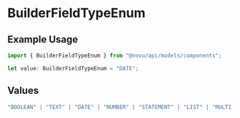 # BuilderFieldTypeEnum

## Example Usage

```typescript
import { BuilderFieldTypeEnum } from "@novu/api/models/components";

let value: BuilderFieldTypeEnum = "DATE";
```

## Values

```typescript
"BOOLEAN" | "TEXT" | "DATE" | "NUMBER" | "STATEMENT" | "LIST" | "MULTI_LIST" | "GROUP"
```